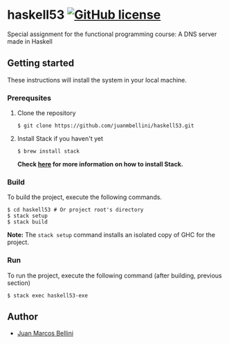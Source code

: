 # haskell53 [![GitHub license](https://img.shields.io/badge/license-Apache%20License%202.0-blue.svg?style=flat)](http://www.apache.org/licenses/LICENSE-2.0)

Special assignment for the functional programming course: A DNS server made in Haskell

## Getting started

These instructions will install the system in your local machine.

### Prerequsites

1. Clone the repository

    ```
    $ git clone https://github.com/juanmbellini/haskell53.git
    ```

2. Install Stack if you haven't yet

    ```
    $ brew install stack
    ```

    **Check [here](https://docs.haskellstack.org/en/stable/install_and_upgrade/) for more information on how to install Stack.**


### Build

To build the project, execute the following commands.

```
$ cd haskell53 # Or project root's directory
$ stack setup
$ stack build
```

**Note:** The ```stack setup``` command installs an isolated copy of GHC for the project.

### Run

To run the project, execute the following command (after building, previous section)

```
$ stack exec haskell53-exe
```

## Author

- [Juan Marcos Bellini](https://github.com/juanmbellini)

